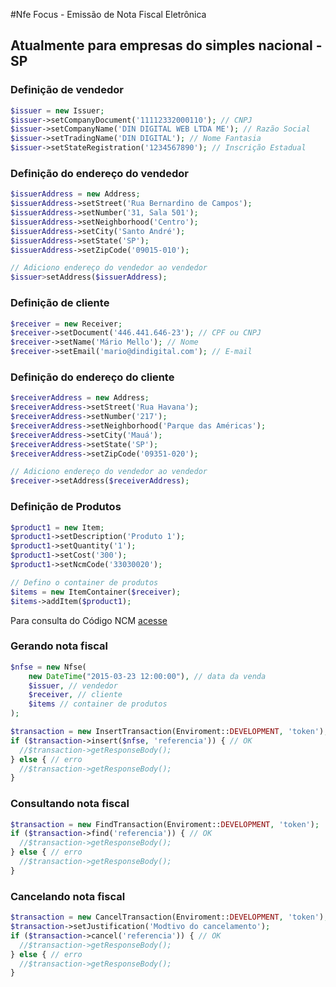 #Nfe Focus - Emissão de Nota Fiscal Eletrônica
## Atualmente para empresas do simples nacional - SP
### Definição de vendedor
```php
$issuer = new Issuer;
$issuer->setCompanyDocument('11112332000110'); // CNPJ
$issuer->setCompanyName('DIN DIGITAL WEB LTDA ME'); // Razão Social
$issuer->setTradingName('DIN DIGITAL'); // Nome Fantasia
$issuer->setStateRegistration('1234567890'); // Inscrição Estadual
```
### Definição do endereço do vendedor
```php
$issuerAddress = new Address;
$issuerAddress->setStreet('Rua Bernardino de Campos');
$issuerAddress->setNumber('31, Sala 501');
$issuerAddress->setNeighborhood('Centro');
$issuerAddress->setCity('Santo André');
$issuerAddress->setState('SP');
$issuerAddress->setZipCode('09015-010');

// Adiciono endereço do vendedor ao vendedor
$issuer>setAddress($issuerAddress);
```
### Definição de cliente
```php
$receiver = new Receiver;
$receiver->setDocument('446.441.646-23'); // CPF ou CNPJ
$receiver->setName('Mário Mello'); // Nome
$receiver->setEmail('mario@dindigital.com'); // E-mail
```
### Definição do endereço do cliente
```php
$receiverAddress = new Address;
$receiverAddress->setStreet('Rua Havana');
$receiverAddress->setNumber('217');
$receiverAddress->setNeighborhood('Parque das Américas');
$receiverAddress->setCity('Mauá');
$receiverAddress->setState('SP');
$receiverAddress->setZipCode('09351-020');

// Adiciono endereço do vendedor ao vendedor
$receiver->setAddress($receiverAddress);
```
### Definição de Produtos
```php
$product1 = new Item;
$product1->setDescription('Produto 1');
$product1->setQuantity('1');
$product1->setCost('300');
$product1->setNcmCode('33030020');

// Defino o container de produtos
$items = new ItemContainer($receiver);
$items->addItem($product1);
```
Para consulta do Código NCM [acesse](http://www4.receita.fazenda.gov.br/simulador/PesquisarNCM.jsp)
### Gerando nota fiscal
```php
$nfse = new Nfse(
    new DateTime("2015-03-23 12:00:00"), // data da venda
    $issuer, // vendedor
    $receiver, // cliente
    $items // container de produtos
);

$transaction = new InsertTransaction(Enviroment::DEVELOPMENT, 'token');
if ($transaction->insert($nfse, 'referencia')) { // OK
  //$transaction->getResponseBody();
} else { // erro
  //$transaction->getResponseBody();
}
```
### Consultando nota fiscal
```php
$transaction = new FindTransaction(Enviroment::DEVELOPMENT, 'token');
if ($transaction->find('referencia')) { // OK
  //$transaction->getResponseBody();
} else { // erro
  //$transaction->getResponseBody();
}
```
### Cancelando nota fiscal
```php
$transaction = new CancelTransaction(Enviroment::DEVELOPMENT, 'token');
$transaction->setJustification('Modtivo do cancelamento');
if ($transaction->cancel('referencia')) { // OK
  //$transaction->getResponseBody();
} else { // erro
  //$transaction->getResponseBody();
}
```
